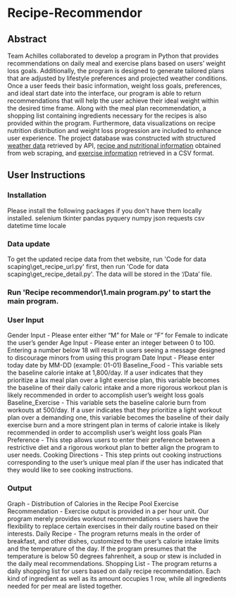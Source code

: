 # Recipe-Recommendor

## Abstract

Team Achilles collaborated to develop a program in Python that provides recommendations on daily meal and exercise plans based on users’ weight loss goals. Additionally, the program is designed to generate tailored plans that are adjusted by lifestyle preferences and projected weather conditions. Once a user feeds their basic information, weight loss goals, preferences, and ideal start date into the interface, our program is able to return recommendations that will help the user achieve their ideal weight within the desired time frame. Along with the meal plan recommendation, a shopping list containing ingredients necessary for the recipes is also provided within the program. Furthermore, data visualizations on recipe nutrition distribution and weight loss progression are included to enhance user experience. The project database was constructed with structured [weather data][1] retrieved by API, [recipe and nutritional information][2] obtained from web scraping, and [exercise information][3] retrieved in a CSV format.


## User Instructions

### Installation 
Please install the following packages if you don't have them locally installed.
selenium
tkinter
pandas
pyquery
numpy
json
requests
csv
datetime
time
locale

### Data update
To get the updated recipe data from thet website, run 'Code for data scaping\get_recipe_url.py' first, then run 'Code for data scaping\get_recipe_detail.py'. The data will be stored in the ‘/Data’ file.
### Run 'Recipe recommendor\1.main program.py' to start the main program.

### User Input 
Gender Input - Please enter either “M” for Male or “F” for Female to indicate the user’s gender
Age Input - Please enter an integer between 0 to 100. Entering a number below 18 will result in users seeing a message designed to discourage minors from using this program
Date Input - Please enter today date by MM-DD (example: 01-01)
Baseline_Food - This variable sets the baseline calorie intake at 1,800/day. If a user indicates that they prioritize a lax meal plan over a light exercise plan, this variable becomes the baseline of their daily caloric intake and a more rigorous workout plan is likely recommended in order to accomplish user’s weight loss goals
Baseline_Exercise - This variable sets the baseline calorie burn from workouts at 500/day. If a user indicates that they prioritize a light workout plan over a demanding one, this variable becomes the baseline of their daily exercise burn and a more stringent plan in terms of calorie intake is likely recommended in order to accomplish user’s weight loss goals
Plan Preference - This step allows users to enter their preference between a restrictive diet and a rigorous workout plan to better align the program to user needs.
Cooking Directions - This step prints out cooking instructions corresponding to the user’s unique meal plan if the user has indicated that they would like to see cooking instructions.

### Output
Graph - Distribution of Calories in the Recipe Pool 
Exercise Recommendation - Exercise output is provided in a per hour unit. Our program merely provides workout recommendations - users have the flexibility to replace certain exercises in their daily routine based on their interests.
Daily Recipe - The program returns meals in the order of breakfast, and other dishes, customized to the user’s calorie intake limits and the temperature of the day. If the program presumes that the temperature is below 50 degrees fahrenheit, a soup or stew is included in the daily meal recommendations. 
Shopping List - The program returns a daily shopping list for users based on daily recipe recommendation. Each kind of ingredient as well as its amount occupies 1 row, while all ingredients needed for per meal are listed together.





[1]: https://www.worldweatheronline.com/developer/
[2]: https://www.calorieking.com/
[3]: https://www.kaggle.com/aadhavvignesh/calories-burned-during-exercise-and-activities/version/2
